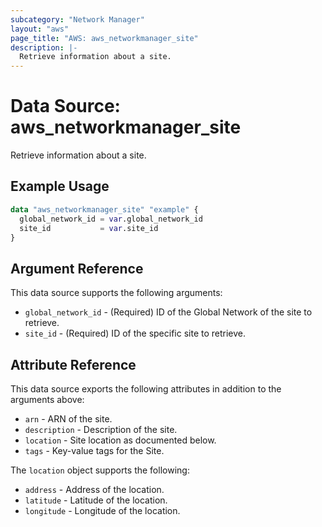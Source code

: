 ```yaml
---
subcategory: "Network Manager"
layout: "aws"
page_title: "AWS: aws_networkmanager_site"
description: |-
  Retrieve information about a site.
---
```


# Data Source:  aws_networkmanager_site

Retrieve information about a site.

## Example Usage

```terraform
data "aws_networkmanager_site" "example" {
  global_network_id = var.global_network_id
  site_id           = var.site_id
}
```

## Argument Reference

This data source supports the following arguments:

* `global_network_id` - (Required) ID of the Global Network of the site to retrieve.
* `site_id` - (Required) ID of the specific site to retrieve.

## Attribute Reference

This data source exports the following attributes in addition to the arguments above:

* `arn` - ARN of the site.
* `description` - Description of the site.
* `location` - Site location as documented below.
* `tags` - Key-value tags for the Site.

The `location` object supports the following:

* `address` - Address of the location.
* `latitude` - Latitude of the location.
* `longitude` - Longitude of the location.
